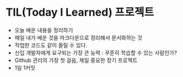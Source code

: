 # TIL(Today I Learned) 프로젝트

- 오늘 배운 내용을 정리하기
- 매일 내가 배운 것을 마크다운으로 정리해서 문서화하는 것
- 작업한 코드도 같이 올릴 수 있다.
- 신입 개발자에게 요구되는 가장 큰 능력 : 꾸준히 학습할 수 있는 사람인가?
- Github 관리의 가장 첫 걸음, 제일 중요한 장기 프로젝트
- 1일 1커밋



